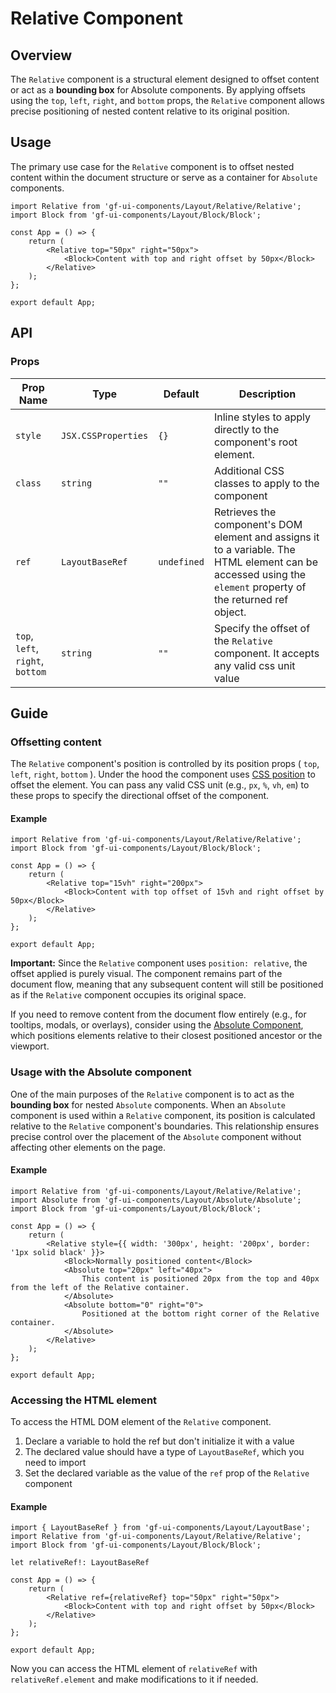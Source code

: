 # Relative Component

## Overview

The `Relative` component is a structural element designed to offset content or act as a **bounding box** for Absolute components. By applying offsets using the `top`, `left`, `right`, and `bottom` props, the `Relative` component allows precise positioning of nested content relative to its original position.

## Usage 

The primary use case for the `Relative` component is to offset nested content within the document structure or serve as a container for `Absolute` components.

```tsx
import Relative from 'gf-ui-components/Layout/Relative/Relative';
import Block from 'gf-ui-components/Layout/Block/Block';

const App = () => {
    return (
        <Relative top="50px" right="50px">
            <Block>Content with top and right offset by 50px</Block>
        </Relative>
    );
};

export default App;
```

## API

### Props
|Prop Name |Type |Default | Description |
|---|---|---|---|
| `style` | `JSX.CSSProperties` | `{}` | Inline styles to apply directly to the component's root element. |
| `class` | `string` | `""` | Additional CSS classes to apply to the component |
| `ref` | `LayoutBaseRef` | `undefined` | Retrieves the component's DOM element and assigns it to a variable. The HTML element can be accessed using the `element` property of the returned ref object. |
| `top`, `left`, `right`, `bottom` | `string` | `""` | Specify the offset of the `Relative` component. It accepts any valid css unit value |

## Guide

### Offsetting content

The `Relative` component's position is controlled by its position props ( `top`, `left`, `right`, `bottom` ). Under the hood the component uses [CSS position](https://developer.mozilla.org/en-US/docs/Web/CSS/position) to offset the element. You can pass any valid CSS unit (e.g., `px`, `%`, `vh`, `em`) to these props to specify the directional offset of the component.

#### Example
```tsx
import Relative from 'gf-ui-components/Layout/Relative/Relative';
import Block from 'gf-ui-components/Layout/Block/Block';

const App = () => {
    return (
        <Relative top="15vh" right="200px">
            <Block>Content with top offset of 15vh and right offset by 50px</Block>
        </Relative>
    );
};

export default App;
```

**Important:** Since the `Relative` component uses `position: relative`, the offset applied is purely visual. The component remains part of the document flow, meaning that any subsequent content will still be positioned as if the `Relative` component occupies its original space.

If you need to remove content from the document flow entirely (e.g., for tooltips, modals, or overlays), consider using the [Absolute Component](), which positions elements relative to their closest positioned ancestor or the viewport. 

### Usage with the Absolute component

One of the main purposes of the `Relative` component is to act as the **bounding box** for nested `Absolute` components. When an `Absolute` component is used within a `Relative` component, its position is calculated relative to the `Relative` component's boundaries. This relationship ensures precise control over the placement of the `Absolute` component without affecting other elements on the page.

#### Example

```tsx
import Relative from 'gf-ui-components/Layout/Relative/Relative';
import Absolute from 'gf-ui-components/Layout/Absolute/Absolute';
import Block from 'gf-ui-components/Layout/Block/Block';

const App = () => {
    return (
        <Relative style={{ width: '300px', height: '200px', border: '1px solid black' }}>
            <Block>Normally positioned content</Block>
            <Absolute top="20px" left="40px">
                This content is positioned 20px from the top and 40px from the left of the Relative container.
            </Absolute>
            <Absolute bottom="0" right="0">
                Positioned at the bottom right corner of the Relative container.
            </Absolute>
        </Relative>
    );
};

export default App;
```

### Accessing the HTML element

To access the HTML DOM element of the `Relative` component.

1. Declare a variable to hold the ref but don't initialize it with a value
2. The declared value should have a type of `LayoutBaseRef`, which you need to import
3. Set the declared variable as the value of the `ref` prop of the `Relative` component

#### Example

```tsx
import { LayoutBaseRef } from 'gf-ui-components/Layout/LayoutBase';
import Relative from 'gf-ui-components/Layout/Relative/Relative';
import Block from 'gf-ui-components/Layout/Block/Block';

let relativeRef!: LayoutBaseRef

const App = () => {
    return (
        <Relative ref={relativeRef} top="50px" right="50px">
            <Block>Content with top and right offset by 50px</Block>
        </Relative>
    );
};

export default App;
```

Now you can access the HTML element of `relativeRef` with `relativeRef.element` and make modifications to it if needed. 